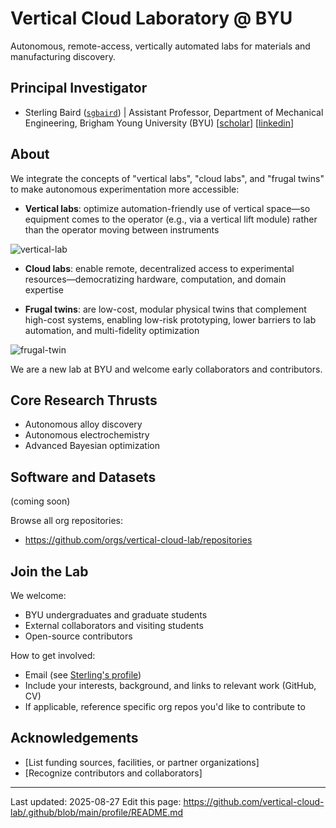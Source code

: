 # Vertical Cloud Laboratory @ BYU

Autonomous, remote-access, vertically automated labs for materials and manufacturing discovery.

## Principal Investigator
- Sterling Baird ([`sgbaird`](https://github.com/sgbaird)) | Assistant Professor, Department of Mechanical Engineering, Brigham Young University (BYU) [[scholar](https://scholar.google.com/citations?user=UACmnBgAAAAJ)] [[linkedin](https://www.linkedin.com/in/sterling-baird/)]

## About
We integrate the concepts of "vertical labs", "cloud labs", and "frugal twins" to make autonomous experimentation more accessible:

- **Vertical labs**: optimize automation-friendly use of vertical space—so equipment comes to the operator (e.g., via a vertical lift module) rather than the operator moving between instruments

![vertical-lab](https://github.com/user-attachments/assets/e3883769-006b-4d49-9887-d0d19f87fc53)

- **Cloud labs**: enable remote, decentralized access to experimental resources—democratizing hardware, computation, and domain expertise



- **Frugal twins**: are low-cost, modular physical twins that complement high-cost systems, enabling low-risk prototyping, lower barriers to lab automation, and multi-fidelity optimization

![frugal-twin](https://github.com/user-attachments/assets/5d28f57e-2316-4559-9530-0aae22c91a4c)

We are a new lab at BYU and welcome early collaborators and contributors.

## Core Research Thrusts
- Autonomous alloy discovery
- Autonomous electrochemistry
- Advanced Bayesian optimization

<!---

### Case study: Additively Manufactured Aerospace Alloys

An initial, remotely accessible self-driving lab workflow integrating the following hardware:
- Vertical lift module (automated storage and retrieval)
- Low-cost powder dosing
- Ultrasonic atomizer (human-in-the-loop)
- Small-scale metal 3D printer
- Mechanical testing hardware

Goal: closed-loop alloy discovery and a working example to de-risk transfer of vertical cloud labs to the community.

--->

## Software and Datasets

(coming soon)

Browse all org repositories:
- https://github.com/orgs/vertical-cloud-lab/repositories

## Join the Lab
We welcome:
- BYU undergraduates and graduate students
- External collaborators and visiting students
- Open-source contributors

How to get involved:
- Email (see [Sterling's profile](https://github.com/sgbaird))
- Include your interests, background, and links to relevant work (GitHub, CV)
- If applicable, reference specific org repos you'd like to contribute to

<!--
## Publications
- Use Google Scholar for an up-to-date list: https://scholar.google.com/citations?user=UACmnBgAAAAJ
-->

<!--
## Community and Conduct
- Contributing: [link to CONTRIBUTING.md if available]
- Code of Conduct: [link to CODE_OF_CONDUCT.md if available]
- License(s): [link or note if org uses a standard license across repos]
-->

## Acknowledgements
- [List funding sources, facilities, or partner organizations]
- [Recognize contributors and collaborators]

---
Last updated: 2025-08-27
Edit this page: https://github.com/vertical-cloud-lab/.github/blob/main/profile/README.md

